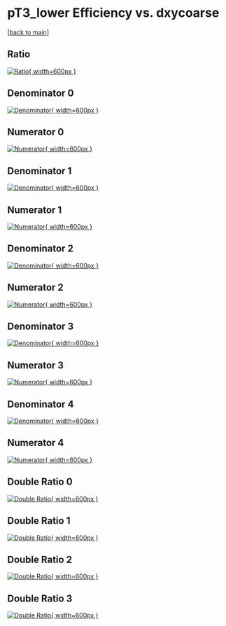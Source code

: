 # pT3_lower Efficiency vs. dxycoarse

[[back to main](./)]



## Ratio

[![Ratio](../mtv/var/pT3_lower_base_11_0_eff_dxycoarse.png){ width=600px }](../mtv/var/pT3_lower_base_11_0_eff_dxycoarse.pdf)

## Denominator 0

[![Denominator](../mtv/den/pT3_lower_base_11_0_eff_dxycoarse_den0.png){ width=600px }](../mtv/den/pT3_lower_base_11_0_eff_dxycoarse_den0.pdf)

## Numerator 0

[![Numerator](../mtv/num/pT3_lower_base_11_0_eff_dxycoarse_num0.png){ width=600px }](../mtv/num/pT3_lower_base_11_0_eff_dxycoarse_num0.pdf)

## Denominator 1

[![Denominator](../mtv/den/pT3_lower_base_11_0_eff_dxycoarse_den1.png){ width=600px }](../mtv/den/pT3_lower_base_11_0_eff_dxycoarse_den1.pdf)

## Numerator 1

[![Numerator](../mtv/num/pT3_lower_base_11_0_eff_dxycoarse_num1.png){ width=600px }](../mtv/num/pT3_lower_base_11_0_eff_dxycoarse_num1.pdf)

## Denominator 2

[![Denominator](../mtv/den/pT3_lower_base_11_0_eff_dxycoarse_den2.png){ width=600px }](../mtv/den/pT3_lower_base_11_0_eff_dxycoarse_den2.pdf)

## Numerator 2

[![Numerator](../mtv/num/pT3_lower_base_11_0_eff_dxycoarse_num2.png){ width=600px }](../mtv/num/pT3_lower_base_11_0_eff_dxycoarse_num2.pdf)

## Denominator 3

[![Denominator](../mtv/den/pT3_lower_base_11_0_eff_dxycoarse_den3.png){ width=600px }](../mtv/den/pT3_lower_base_11_0_eff_dxycoarse_den3.pdf)

## Numerator 3

[![Numerator](../mtv/num/pT3_lower_base_11_0_eff_dxycoarse_num3.png){ width=600px }](../mtv/num/pT3_lower_base_11_0_eff_dxycoarse_num3.pdf)

## Denominator 4

[![Denominator](../mtv/den/pT3_lower_base_11_0_eff_dxycoarse_den4.png){ width=600px }](../mtv/den/pT3_lower_base_11_0_eff_dxycoarse_den4.pdf)

## Numerator 4

[![Numerator](../mtv/num/pT3_lower_base_11_0_eff_dxycoarse_num4.png){ width=600px }](../mtv/num/pT3_lower_base_11_0_eff_dxycoarse_num4.pdf)

## Double Ratio 0

[![Double Ratio](../mtv/ratio/pT3_lower_base_11_0_eff_dxycoarse_ratio0.png){ width=600px }](../mtv/ratio/pT3_lower_base_11_0_eff_dxycoarse_ratio0.pdf)

## Double Ratio 1

[![Double Ratio](../mtv/ratio/pT3_lower_base_11_0_eff_dxycoarse_ratio1.png){ width=600px }](../mtv/ratio/pT3_lower_base_11_0_eff_dxycoarse_ratio1.pdf)

## Double Ratio 2

[![Double Ratio](../mtv/ratio/pT3_lower_base_11_0_eff_dxycoarse_ratio2.png){ width=600px }](../mtv/ratio/pT3_lower_base_11_0_eff_dxycoarse_ratio2.pdf)

## Double Ratio 3

[![Double Ratio](../mtv/ratio/pT3_lower_base_11_0_eff_dxycoarse_ratio3.png){ width=600px }](../mtv/ratio/pT3_lower_base_11_0_eff_dxycoarse_ratio3.pdf)

